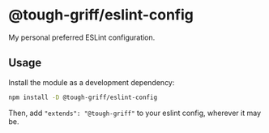# @tough-griff/eslint-config

My personal preferred ESLint configuration.

## Usage

Install the module as a development dependency:

```sh
npm install -D @tough-griff/eslint-config
```

Then, add `"extends": "@tough-griff"` to your eslint config, wherever it may be.
